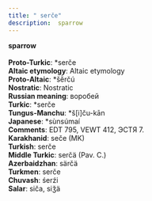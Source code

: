 ```yaml
---
title: " serče"
description:  sparrow
---
```

<p data-pagefind-weight="0.5">
<strong> sparrow</strong><br><br>
<strong>Proto-Turkic</strong>:  *serče<br>
<strong>Altaic etymology</strong>:  Altaic etymology<br>
<strong> Proto-Altaic</strong>:  *šĕ̀rčú<br>
<strong>Nostratic</strong>:  Nostratic<br>
<strong>Russian meaning</strong>:  воробей<br>
<strong>Turkic</strong>:  *serče<br>
<strong>Tungus-Manchu</strong>:  *š[i]ču-kān<br>
<strong>Japanese</strong>:  *sùnsúmaí<br>
<strong>Comments</strong>:  EDT 795, VEWT 412, ЭСТЯ 7.<br>
<strong>Karakhanid</strong>:  seče (MK)<br>
<strong>Turkish</strong>:  serče<br>
<strong>Middle Turkic</strong>:  serčä (Pav. C.)<br>
<strong>Azerbaidzhan</strong>:  särčä<br>
<strong>Turkmen</strong>:  serče<br>
<strong>Chuvash</strong>:  śerźi<br>
<strong>Salar</strong>:  siča, siǯä<br>

</p>
